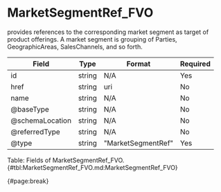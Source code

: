<!--
    ATTENTION: This file was generated via gradle!
               Do NOT manually edit this file! Any such changes will be overwritten!
-->

# MarketSegmentRef_FVO

provides references to the corresponding market segment as target of product offerings.
A market segment is grouping of Parties, GeographicAreas, SalesChannels, and so forth.

| Field | Type | Format | Required |
| ------- | ------- | ------- | --- |
| id | string | N/A | Yes |
| href | string | uri | No |
| name | string | N/A | No |
| @baseType | string | N/A | No |
| @schemaLocation | string | N/A | No |
| @referredType | string | N/A | No |
| @type | string | "MarketSegmentRef" | Yes |

Table: Fields of MarketSegmentRef_FVO. {#tbl:MarketSegmentRef_FVO.md:MarketSegmentRef_FVO}

{#page:break}
